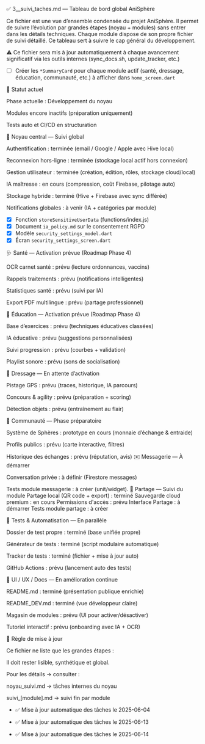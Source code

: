 ✅ 3__suivi_taches.md — Tableau de bord global AniSphère

Ce fichier est une vue d’ensemble condensée du projet AniSphère. Il permet de suivre l’évolution par grandes étapes (noyau + modules) sans entrer dans les détails techniques. Chaque module dispose de son propre fichier de suivi détaillé. Ce tableau sert à suivre le cap général du développement.

⚠️ Ce fichier sera mis à jour automatiquement à chaque avancement significatif via les outils internes (sync_docs.sh, update_tracker, etc.)

- [ ] Créer les `*SummaryCard` pour chaque module actif (santé, dressage, éducation, communauté, etc.) à afficher dans `home_screen.dart`


🔰 Statut actuel

Phase actuelle : Développement du noyau

Modules encore inactifs (préparation uniquement)

Tests auto et CI/CD en structuration

🧩 Noyau central — Suivi global

Authentification : terminée (email / Google / Apple avec Hive local)

Reconnexion hors-ligne : terminée (stockage local actif hors connexion)

Gestion utilisateur : terminée (création, édition, rôles, stockage cloud/local)

IA maîtresse : en cours (compression, coût Firebase, pilotage auto)

Stockage hybride : terminé (Hive + Firebase avec sync différée)

Notifications globales : à venir (IA + catégories par module)

- [x] Fonction `storeSensitiveUserData` (functions/index.js)
- [x] Document `ia_policy.md` sur le consentement RGPD
- [x] Modèle `security_settings_model.dart`
- [x] Écran `security_settings_screen.dart`

🩺 Santé — Activation prévue (Roadmap Phase 4)

OCR carnet santé : prévu (lecture ordonnances, vaccins)

Rappels traitements : prévu (notifications intelligentes)

Statistiques santé : prévu (suivi par IA)

Export PDF multilingue : prévu (partage professionnel)

🧠 Éducation — Activation prévue (Roadmap Phase 4)

Base d’exercices : prévu (techniques éducatives classées)

IA éducative : prévu (suggestions personnalisées)

Suivi progression : prévu (courbes + validation)

Playlist sonore : prévu (sons de socialisation)

🐾 Dressage — En attente d’activation

Pistage GPS : prévu (traces, historique, IA parcours)

Concours & agility : prévu (préparation + scoring)

Détection objets : prévu (entraînement au flair)

👥 Communauté — Phase préparatoire

Système de Sphères : prototype en cours (monnaie d’échange & entraide)

Profils publics : prévu (carte interactive, filtres)

Historique des échanges : prévu (réputation, avis)
✉️ Messagerie — À démarrer

Conversation privée : à définir (Firestore messages)

Tests module messagerie : à créer (unit/widget).
🔗 Partage — Suivi du module
Partage local (QR code + export) : terminé
Sauvegarde cloud premium : en cours
Permissions d'accès : prévu
Interface Partage : à démarrer
Tests module partage : à créer

🧪 Tests & Automatisation — En parallèle

Dossier de test propre : terminé (base unifiée propre)

Générateur de tests : terminé (script modulaire automatique)

Tracker de tests : terminé (fichier + mise à jour auto)

GitHub Actions : prévu (lancement auto des tests)

📝 UI / UX / Docs — En amélioration continue

README.md : terminé (présentation publique enrichie)

README_DEV.md : terminé (vue développeur claire)

Magasin de modules : prévu (UI pour activer/désactiver)

Tutoriel interactif : prévu (onboarding avec IA + OCR)

🔄 Règle de mise à jour

Ce fichier ne liste que les grandes étapes :

Il doit rester lisible, synthétique et global.

Pour les détails → consulter : 

noyau_suivi.md → tâches internes du noyau

suivi_[module].md → suivi fin par module



- ✅ Mise à jour automatique des tâches le 2025-06-04

- ✅ Mise à jour automatique des tâches le 2025-06-13

- ✅ Mise à jour automatique des tâches le 2025-06-14
